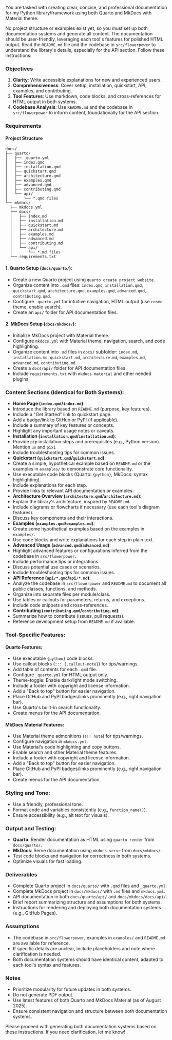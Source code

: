 You are tasked with creating clear, concise, and professional documentation for my Python library/framework using both Quarto and MkDocs with Material theme. 

No project structure or examples exist yet, so you must set up both documentation systems and generate all content. The documentation should be user-friendly, leveraging each tool's features for polished HTML output. Read the `README.md` file and the codebase in `src/flowerpower` to understand the library's details, especially for the API section. Follow these instructions:

### Objectives
1. **Clarity**: Write accessible explanations for new and experienced users.
2. **Comprehensiveness**: Cover setup, installation, quickstart, API, examples, and contributing.
3. **Tool Features**: Use markdown, code blocks, and cross-references for HTML output in both systems.
4. **Codebase Analysis**: Use `README.md` and the codebase in `src/flowerpower` to inform content, foundationally for the API section.

### Requirements

#### Project Structure
```
docs/
├── quarto/
│   ├── _quarto.yml
│   ├── index.qmd
│   ├── installation.qmd
│   ├── quickstart.qmd
│   ├── architecture.qmd
│   ├── examples.qmd
│   ├── advanced.qmd
│   ├── contributing.qmd
│   └── api/
│       └── *.qmd files
└── mkdocs/
  ├── mkdocs.yml
  ├── docs/
  │   ├── index.md
  │   ├── installation.md
  │   ├── quickstart.md
  │   ├── architecture.md
  │   ├── examples.md
  │   ├── advanced.md
  │   ├── contributing.md
  │   └── api/
  │       └── *.md files
  └── requirements.txt
```

#### 1. Quarto Setup (`docs/quarto/`):
   - Create a new Quarto project using `quarto create project website`.
   - Organize content into `.qmd` files: `index.qmd`, `installation.qmd`, `quickstart.qmd`, `architecture.qmd`, `examples.qmd`, `advanced.qmd`, `contributing.qmd`.
   - Configure `_quarto.yml` for intuitive navigation, HTML output (use `cosmo` theme, enable search).
   - Create an `api/` folder for API documentation files.

#### 2. MkDocs Setup (`docs/mkdocs/`):
   - Initialize MkDocs project with Material theme.
   - Configure `mkdocs.yml` with Material theme, navigation, search, and code highlighting.
   - Organize content into `.md` files in `docs/` subfolder: `index.md`, `installation.md`, `quickstart.md`, `architecture.md`, `examples.md`, `advanced.md`, `contributing.md`.
   - Create a `docs/api/` folder for API documentation files.
   - Include `requirements.txt` with `mkdocs-material` and other needed plugins.

### Content Sections (Identical for Both Systems):
   - **Home Page (`index.qmd`/`index.md`)**:
   - Introduce the library based on `README.md` (purpose, key features).
   - Include a "Get Started" link to quickstart page.
   - Add a badge/link to GitHub or PyPI (if applicable).
   - Include a summary of key features or concepts.
   - Highlight any important usage notes or caveats.
   - **Installation (`installation.qmd`/`installation.md`)**:
   - Provide `pip` installation steps and prerequisites (e.g., Python version). Mention `uv` and `pixi`
   - Include troubleshooting tips for common issues.
   - **Quickstart (`quickstart.qmd`/`quickstart.md`)**:
   - Create a simple, hypothetical example based on `README.md` or the examples in `examples/` to demonstrate core functionality.
   - Use executable code blocks (Quarto: `{python}`, MkDocs: syntax highlighting).
   - Include explanations for each step.
   - Provide links to relevant API documentation or examples.
   - **Architecture Overview (`architecture.qmd`/`architecture.md`)**:
   - Explain the library's architecture, inspired by `README.md`.
   - Include diagrams or flowcharts if necessary (use each tool's diagram features).
   - Discuss key components and their interactions.
   - **Examples (`examples.qmd`/`examples.md`)**:
   - Create some hypothetical examples based on the examples in `examples/`.
   - Use code blocks and write explanations for each step in plain text.
   - **Advanced Usage (`advanced.qmd`/`advanced.md`)**:
   - Highlight advanced features or configurations inferred from the codebase in `src/flowerpower`.
   - Include performance tips or integrations.
   - Discuss potential use cases or scenarios.
   - Include troubleshooting tips for common issues.
   - **API Reference (`api/*.qmd`/`api/*.md`)**:
   - Analyze the codebase in `src/flowerpower` and `README.md` to document all public classes, functions, and methods.
   - Organize into separate files per module/class.
   - Use tables or callouts for parameters, returns, and exceptions.
   - Include code snippets and cross-references.
   - **Contributing (`contributing.qmd`/`contributing.md`)**:
   - Summarize how to contribute (issues, pull requests).
   - Reference development setup from `README.md` if available.

### Tool-Specific Features:

#### Quarto Features:
   - Use executable `{python}` code blocks.
   - Use callout blocks (`::: {.callout-note}`) for tips/warnings.
   - Add table of contents for each `.qmd` file.
   - Configure `_quarto.yml` for HTML output only.
   - Theme-toggle: Enable dark/light mode switching.
   - Include a footer with copyright and license information.
   - Add a "Back to top" button for easier navigation.
   - Place GitHub and PyPI badges/links prominently (e.g., right navigation bar).
   - Use Quarto's built-in search functionality.
   - Create menus for the API documentation.

#### MkDocs Material Features:
   - Use Material theme admonitions (`!!! note`) for tips/warnings.
   - Configure navigation in `mkdocs.yml`.
   - Use Material's code highlighting and copy buttons.
   - Enable search and other Material theme features.
   - Include a footer with copyright and license information.
   - Add a "Back to top" button for easier navigation.
   - Place GitHub and PyPI badges/links prominently (e.g., right navigation bar).
   - Create menus for the API documentation.

### Styling and Tone:
   - Use a friendly, professional tone.
   - Format code and variables consistently (e.g., `function_name()`).
   - Ensure accessibility (e.g., alt text for visuals).

### Output and Testing:
   - **Quarto**: Render documentation as HTML using `quarto render` from `docs/quarto/`.
   - **MkDocs**: Serve documentation using `mkdocs serve` from `docs/mkdocs/`.
   - Test code blocks and navigation for correctness in both systems.
   - Optimize visuals for fast loading.

### Deliverables
- Complete Quarto project in `docs/quarto/` with `.qmd` files and `_quarto.yml`.
- Complete MkDocs project in `docs/mkdocs/` with `.md` files and `mkdocs.yml`.
- API documentation in both `docs/quarto/api/` and `docs/mkdocs/docs/api/`.
- Brief report summarizing structure and assumptions for both systems.
- Instructions for rendering and deploying both documentation systems (e.g., GitHub Pages).

### Assumptions
- The codebase in `src/flowerpower`, examples in `examples/` and `README.md` are available for reference.
- If specific details are unclear, include placeholders and note where clarification is needed.
- Both documentation systems should have identical content, adapted to each tool's syntax and features.

### Notes
- Prioritize modularity for future updates in both systems.
- Do not generate PDF output.
- Use latest features of both Quarto and MkDocs Material (as of August 2025).
- Ensure consistent navigation and structure between both documentation systems.

Please proceed with generating both documentation systems based on these instructions. If you need clarification, let me know!